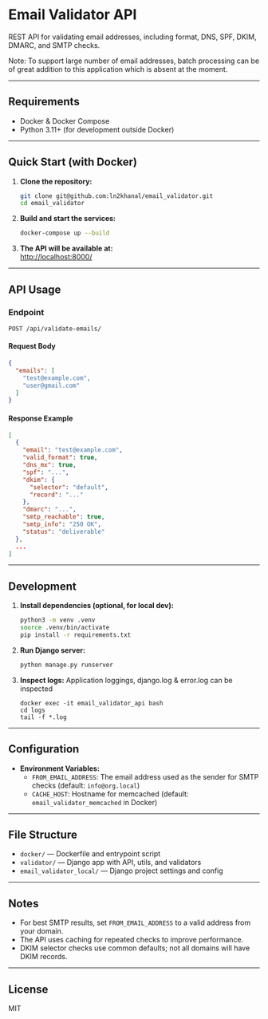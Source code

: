 # Email Validator API

REST API for validating email addresses, including format, DNS, SPF, DKIM, DMARC, and SMTP checks.

Note: To support large number of email addresses, batch processing can be of great addition to this application which is absent at the moment.

---

## Requirements

- Docker & Docker Compose
- Python 3.11+ (for development outside Docker)

---

## Quick Start (with Docker)

1. **Clone the repository:**
   ```sh
   git clone git@github.com:ln2khanal/email_validator.git
   cd email_validator
   ```

2. **Build and start the services:**
   ```sh
   docker-compose up --build
   ```

3. **The API will be available at:**  
   [http://localhost:8000/](http://localhost:8000/)

---

## API Usage

### Endpoint

`POST /api/validate-emails/`

#### Request Body

```json
{
  "emails": [
    "test@example.com",
    "user@gmail.com"
  ]
}
```

#### Response Example

```json
[
  {
    "email": "test@example.com",
    "valid_format": true,
    "dns_mx": true,
    "spf": "...",
    "dkim": {
      "selector": "default",
      "record": "..."
    },
    "dmarc": "...",
    "smtp_reachable": true,
    "smtp_info": "250 OK",
    "status": "deliverable"
  },
  ...
]
```

---

## Development

1. **Install dependencies (optional, for local dev):**
   ```sh
   python3 -m venv .venv
   source .venv/bin/activate
   pip install -r requirements.txt
   ```

2. **Run Django server:**
   ```sh
   python manage.py runserver
   ```

3. **Inspect logs:**
   Application loggings, django.log & error.log can be inspected
   ```
   docker exec -it email_validator_api bash
   cd logs
   tail -f *.log
   ```

---

## Configuration

- **Environment Variables:**
  - `FROM_EMAIL_ADDRESS`: The email address used as the sender for SMTP checks (default: `info@org.local`)
  - `CACHE_HOST`: Hostname for memcached (default: `email_validator_memcached` in Docker)

---

## File Structure

- `docker/` — Dockerfile and entrypoint script
- `validator/` — Django app with API, utils, and validators
- `email_validator_local/` — Django project settings and config

---

## Notes

- For best SMTP results, set `FROM_EMAIL_ADDRESS` to a valid address from your domain.
- The API uses caching for repeated checks to improve performance.
- DKIM selector checks use common defaults; not all domains will have DKIM records.

---

## License

MIT